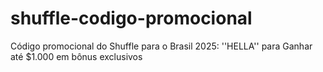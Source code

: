 # shuffle-codigo-promocional
Código promocional do Shuffle para o Brasil 2025: ''HELLA'' para Ganhar até $1.000 em bônus exclusivos
